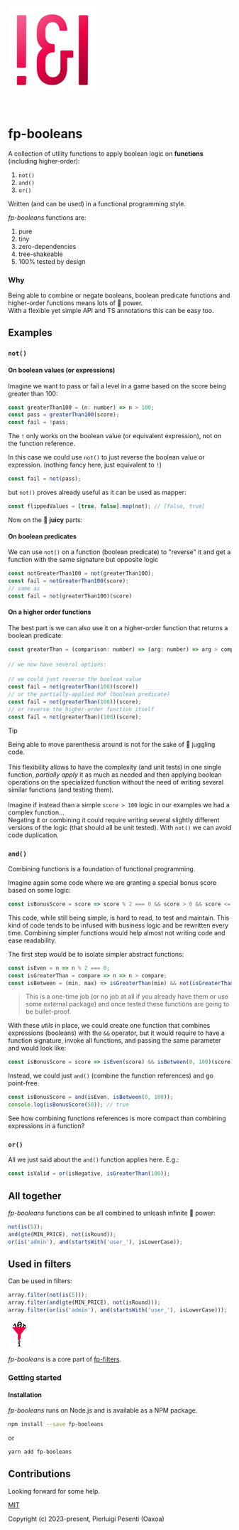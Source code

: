 <img src="./assets/logo.png" alt="" width="200" /><br>
<p><img src="https://github.com/oaxoa/fp-booleans/actions/workflows/build.yml/badge.svg" alt="" /></p>

# fp-booleans

A collection of utility functions to apply boolean logic on **functions** (including higher-order):

1. `not()`
2. `and()`
3. `or()`

Written (and can be used) in a functional programming style.

_fp-booleans_ functions are:

1. pure
2. tiny
3. zero-dependencies
5. tree-shakeable
6. 100% tested by design

### Why

Being able to combine or negate booleans, boolean predicate functions and higher-order functions means lots of
💪 power.<br>
With a flexible yet simple API and TS annotations this can be easy too.

## Examples

### `not()`

#### On boolean values (or expressions)

Imagine we want to pass or fail a level in a game based on the score being greater than 100:

```js
const greaterThan100 = (n: number) => n > 100;
const pass = greaterThan100(score);
const fail = !pass;
```

The `!` only works on the boolean value (or equivalent expression), not on the function reference.

In this case we could use `not()` to just reverse the boolean value or expression.
(nothing fancy here, just equivalent to `!`)

```js
const fail = not(pass);
```

but `not()` proves already useful as it can be used as mapper:

```js
const flippedValues = [true, false].map(not); // [false, true]
```

Now on the 🥭 **juicy** parts:

#### On boolean predicates

We can use `not()` on a function (boolean predicate) to "reverse" it and get
a function with the same signature but opposite logic

```js
const notGreaterThan100 = not(greaterThan100);
const fail = notGreaterThan100(score);
// same as
const fail = not(greaterThan100)(score)
```

#### On a higher order functions

The best part is we can also use it on a higher-order function that returns a boolean predicate:

```js
const greaterThan = (comparison: number) => (arg: number) => arg > comparison;

// we now have several options:

// we could just reverse the boolean value
const fail = not(greaterThan(100)(score))
// or the partially-applied HoF (boolean predicate)
const fail = not(greaterThan(100))(score);
// or reverse the higher-order function itself
const fail = not(greaterThan)(100)(score);
```

> [!TIP]
> Being able to move parenthesis around is not for the sake of 🤹 juggling code.<br><br>
> This flexibility allows to have the complexity (and unit tests) in one single function, _partially apply_ it as much
> as needed and then applying boolean operations on the specialized function without the need of writing several similar
> functions (and testing them).<br><br>Imagine if instead than a simple `score > 100` logic in our examples we had a
> complex function&hellip; <br>Negating it or combining it could require writing several slightly different versions
> of the logic (that should all be
> unit tested). With `not()` we can avoid code duplication.

### `and()`

Combining functions is a foundation of functional programming.

Imagine again some code where we are granting a special bonus score based on some logic:

```js
const isBonusScore = score => score % 2 === 0 && score > 0 && score <= 100;
```

This code, while still being simple, is hard to read, to test and maintain.
This kind of code tends to be infused with business logic and be rewritten every time.
Combining simpler functions would help almost not writing code and ease readability.

The first step would be to isolate simpler abstract functions:

```js
const isEven = n => n % 2 === 0;
const isGreaterThan = compare => n => n > compare;
const isBetween = (min, max) => isGreaterThan(min) && not(isGreaterThan(max));
```

> This is a one-time job (or no job at all if you already have them or use some external package) and once tested these
> functions are going to be
> bullet-proof.

With these _utils_ in place, we could create one function that combines expressions (booleans) with the `&&` operator,
but it would require to
have a function signature, invoke all functions, and passing the same parameter and would look like:

```js
const isBonusScore = score => isEven(score) && isBetween(0, 100)(score);
```

Instead, we could just `and()` (combine the function references) and go point-free.

```js
const isBonusScore = and(isEven, isBetween(0, 100));
console.log(isBonusScore(50)); // true
```

See how combining functions references is more compact than combining expressions in a function?

### `or()`

All we just said about the `and()` function applies here. E.g.:

```js
const isValid = or(isNegative, isGreaterThan(100));
```

## All together

_fp-booleans_ functions can be all combined to unleash infinite 🚀 power:

```js
not(is(5));
and(gte(MIN_PRICE), not(isRound));
or(is('admin'), and(startsWith('user_'), isLowerCase));
```

## Used in filters

Can be used in filters:

```js
array.filter(not(is(5)));
array.filter(and(gte(MIN_PRICE), not(isRound)));
array.filter(or(is('admin'), and(startsWith('user_'), isLowerCase)));
```

<img src="https://github.com/Oaxoa/fp-filters/raw/master/assets/logo.png" alt="" width="50" /> 

_fp-booleans_ is a core part of [fp-filters](https://github.com/Oaxoa/fp-booleans).

### Getting started

#### Installation

_fp-booleans_ runs on Node.js and is available as a NPM package.

```bash
npm install --save fp-booleans
```

or

```bash
yarn add fp-booleans
```

## Contributions

Looking forward for some help.

[MIT](https://opensource.org/licenses/MIT)

Copyright (c) 2023-present, Pierluigi Pesenti (Oaxoa)